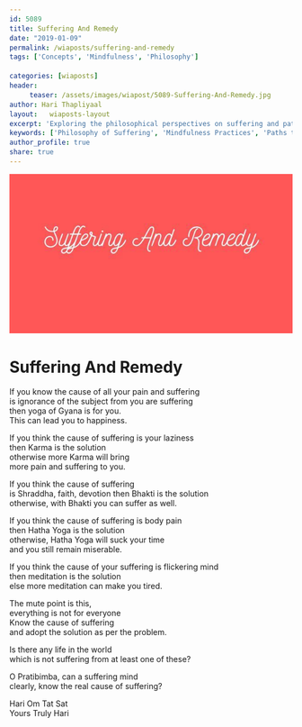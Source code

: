 ```yaml
--- 
id: 5089
title: Suffering And Remedy
date: "2019-01-09"
permalink: /wiaposts/suffering-and-remedy
tags: ['Concepts', 'Mindfulness', 'Philosophy']    

categories: [wiaposts] 
header:
     teaser: /assets/images/wiapost/5089-Suffering-And-Remedy.jpg
author: Hari Thapliyaal 
layout:   wiaposts-layout
excerpt: 'Exploring the philosophical perspectives on suffering and paths to remedy.' 
keywords: ['Philosophy of Suffering', 'Mindfulness Practices', 'Paths to Remedy', 'Philosophical Insights']
author_profile: true 
share: true 
---
```


![Suffering And Remedy](/assets/images/wiapost/5089-Suffering-And-Remedy.jpg)     
    
# Suffering And Remedy
    
If you know the cause of all your pain and suffering     
is ignorance of the subject from you are suffering     
then yoga of Gyana is for you.     
This can lead you to happiness.    
    
If you think the cause of suffering is your laziness     
then Karma is the solution     
otherwise more Karma will bring     
more pain and suffering to you.    
    
If you think the cause of suffering     
is Shraddha, faith, devotion then Bhakti is the solution     
otherwise, with Bhakti you can suffer as well.    
    
If you think the cause of suffering is body pain     
then Hatha Yoga is the solution     
otherwise, Hatha Yoga will suck your time     
and you still remain miserable.    
    
If you think the cause of your suffering is flickering mind     
then meditation is the solution     
else more meditation can make you tired.    
    
The mute point is this,     
everything is not for everyone     
Know the cause of suffering     
and adopt the solution as per the problem.    
    
Is there any life in the world     
which is not suffering from at least one of these?    
    
O Pratibimba, can a suffering mind     
clearly, know the real cause of suffering?    
    
Hari Om Tat Sat     
Yours Truly Hari    

